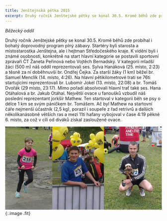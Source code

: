 ```yaml
---
title: Jenštejnská pětka 2015 
excerpt: Druhý ročník Jenštejské pětky se konal 30.5. Kromě běhů zde probíhal i bohatý doprovodný program plný zábavy. Startéry byli starosta a místostarostka Jenštejna, ale i hejtman Středočeského kraje. K vidění byli i známé osobnosti, konkrétně na start hlavní kategorie se postavili sportovní zprávaři ČT Žaneta Peřinová nebo Vojtěch Bernadský.
---
```


_Běžecký oddíl_

Druhý ročník Jenštejské pětky se konal 30.5. Kromě běhů zde probíhal i bohatý doprovodný program plný zábavy. Startéry byli starosta a místostarostka Jenštejna, ale i hejtman Středočeského kraje. K vidění byli i známé osobnosti, konkrétně na start hlavní kategorie se postavili sportovní zprávaři ČT Žaneta Peřinová nebo Vojtěch Bernadský. V kategorii mladší žáci (500 m) náš oddíl reprezentovali ses. Sylva Hanáková (25. místo, 2:23) a těsně za ní doběhnuvší br. Ondřej Čejka. Za starší žáky (1 km) běžel br. Samuel Menclík (14. místo, 4:26). Na hlavní pětikilometrové trati se 76ti startujícími reprezentovali br. Lubomír Jokel (13. místo, 22:08) a br. Tomáš Dvořák (29 místo, 23:17). Mimo pořadí absolvovali hlavní trať také ses. Hana Otáhalová a br. Jakub Otáhal. Největší ovace u fanoušků vzbudil náš poslední reprezentant jorkšír Mathew. Ten startoval v kategorii běh se psy o délce 1 km se svým páníčkem br. Tomášem. Ač byl Mathew na startovní čáře nejmenší účastník (2,5 kg), porazil i soupeře z řad retrívrů a dalších několikanásobně větších ras a mezi 11ti hafany vybojoval v čase 4:19 pěkné 6. místo, za což v cíli od diváků získal zasloužené ovace.

![2015-01-11-jenstejnska-petka.jpg](/images/2015-01-11-jenstejnska-petka.jpg){:.image .fit}

